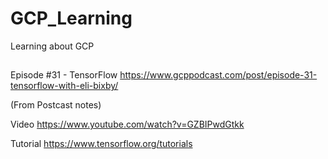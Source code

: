 # GCP_Learning
Learning about GCP 

##
Episode #31 - TensorFlow
https://www.gcppodcast.com/post/episode-31-tensorflow-with-eli-bixby/

(From Postcast notes)

Video
https://www.youtube.com/watch?v=GZBIPwdGtkk

Tutorial
https://www.tensorflow.org/tutorials
##
